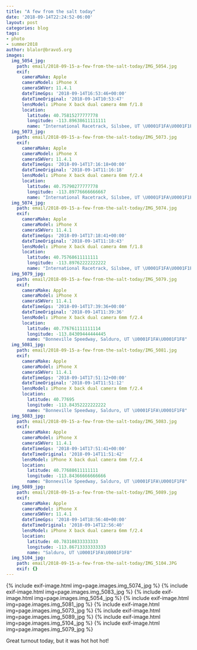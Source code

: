```yaml
---
title: "A few from the salt today"
date: '2018-09-14T22:24:52-06:00'
layout: post
categories: blog
tags:
- photo
- summer2018
author: blalor@bravo5.org
images:
  img_5054_jpg:
    path: email/2018-09-15-a-few-from-the-salt-today/IMG_5054.jpg
    exif:
      cameraMake: Apple
      cameraModel: iPhone X
      cameraSWVer: 11.4.1
      dateTimeGps: '2018-09-14T16:53:46+00:00'
      dateTimeOriginal: '2018-09-14T10:53:47'
      lensModel: iPhone X back dual camera 4mm f/1.8
      location:
        latitude: 40.75815277777778
        longitude: -113.89638611111111
        name: "International Racetrack, Silsbee, UT \U0001F1FA\U0001F1F8"
  img_5073_jpg:
    path: email/2018-09-15-a-few-from-the-salt-today/IMG_5073.jpg
    exif:
      cameraMake: Apple
      cameraModel: iPhone X
      cameraSWVer: 11.4.1
      dateTimeGps: '2018-09-14T17:16:18+00:00'
      dateTimeOriginal: '2018-09-14T11:16:18'
      lensModel: iPhone X back dual camera 6mm f/2.4
      location:
        latitude: 40.75790277777778
        longitude: -113.89776666666667
        name: "International Racetrack, Silsbee, UT \U0001F1FA\U0001F1F8"
  img_5074_jpg:
    path: email/2018-09-15-a-few-from-the-salt-today/IMG_5074.jpg
    exif:
      cameraMake: Apple
      cameraModel: iPhone X
      cameraSWVer: 11.4.1
      dateTimeGps: '2018-09-14T17:18:41+00:00'
      dateTimeOriginal: '2018-09-14T11:18:43'
      lensModel: iPhone X back dual camera 4mm f/1.8
      location:
        latitude: 40.75768611111111
        longitude: -113.89762222222222
        name: "International Racetrack, Silsbee, UT \U0001F1FA\U0001F1F8"
  img_5079_jpg:
    path: email/2018-09-15-a-few-from-the-salt-today/IMG_5079.jpg
    exif:
      cameraMake: Apple
      cameraModel: iPhone X
      cameraSWVer: 11.4.1
      dateTimeGps: '2018-09-14T17:39:36+00:00'
      dateTimeOriginal: '2018-09-14T11:39:36'
      lensModel: iPhone X back dual camera 6mm f/2.4
      location:
        latitude: 40.776761111111114
        longitude: -113.84309444444445
        name: "Bonneville Speedway, Salduro, UT \U0001F1FA\U0001F1F8"
  img_5081_jpg:
    path: email/2018-09-15-a-few-from-the-salt-today/IMG_5081.jpg
    exif:
      cameraMake: Apple
      cameraModel: iPhone X
      cameraSWVer: 11.4.1
      dateTimeGps: '2018-09-14T17:51:12+00:00'
      dateTimeOriginal: '2018-09-14T11:51:12'
      lensModel: iPhone X back dual camera 6mm f/2.4
      location:
        latitude: 40.77695
        longitude: -113.84352222222222
        name: "Bonneville Speedway, Salduro, UT \U0001F1FA\U0001F1F8"
  img_5083_jpg:
    path: email/2018-09-15-a-few-from-the-salt-today/IMG_5083.jpg
    exif:
      cameraMake: Apple
      cameraModel: iPhone X
      cameraSWVer: 11.4.1
      dateTimeGps: '2018-09-14T17:51:41+00:00'
      dateTimeOriginal: '2018-09-14T11:51:42'
      lensModel: iPhone X back dual camera 6mm f/2.4
      location:
        latitude: 40.77688611111111
        longitude: -113.84366666666666
        name: "Bonneville Speedway, Salduro, UT \U0001F1FA\U0001F1F8"
  img_5089_jpg:
    path: email/2018-09-15-a-few-from-the-salt-today/IMG_5089.jpg
    exif:
      cameraMake: Apple
      cameraModel: iPhone X
      cameraSWVer: 11.4.1
      dateTimeGps: '2018-09-14T18:56:40+00:00'
      dateTimeOriginal: '2018-09-14T12:56:40'
      lensModel: iPhone X back dual camera 6mm f/2.4
      location:
        latitude: 40.78310833333333
        longitude: -113.86713333333333
        name: "Salduro, UT \U0001F1FA\U0001F1F8"
  img_5104_jpg:
    path: email/2018-09-15-a-few-from-the-salt-today/IMG_5104.JPG
    exif: {}
---
```


{% include exif-image.html img=page.images.img_5074_jpg %}
{% include exif-image.html img=page.images.img_5083_jpg %}
{% include exif-image.html img=page.images.img_5054_jpg %}
{% include exif-image.html img=page.images.img_5081_jpg %}
{% include exif-image.html img=page.images.img_5073_jpg %}
{% include exif-image.html img=page.images.img_5089_jpg %}
{% include exif-image.html img=page.images.img_5104_jpg %}
{% include exif-image.html img=page.images.img_5079_jpg %}

Great turnout today, but it was hot hot hot!
























